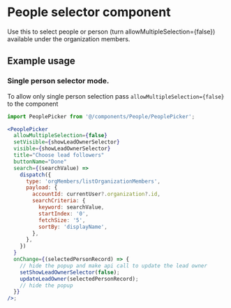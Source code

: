 # People selector component

Use this to select people or person (turn allowMultipleSelection={false}) available under the organization members.

## Example usage

### Single person selector mode.

To allow only single person selection pass `allowMultipleSelection={false}` to the component

```jsx
import PeoplePicker from '@/components/People/PeoplePicker';

<PeoplePicker
  allowMultipleSelection={false}
  setVisible={showLeadOwnerSelector}
  visible={showLeadOwnerSelector}
  title="Choose lead followers"
  buttonName="Done"
  search={(searchValue) =>
    dispatch({
      type: 'orgMembers/listOrganizationMembers',
      payload: {
        accountId: currentUser?.organization?.id,
        searchCriteria: {
          keyword: searchValue,
          startIndex: '0',
          fetchSize: '5',
          sortBy: 'displayName',
        },
      },
    })
  }
  onChange={(selectedPersonRecord) => {
    // hide the popup and make api call to update the lead owner
    setShowLeadOwnerSelector(false);
    updateLeadOwner(selectedPersonRecord);
    // hide the popup
  }}
/>;
```
